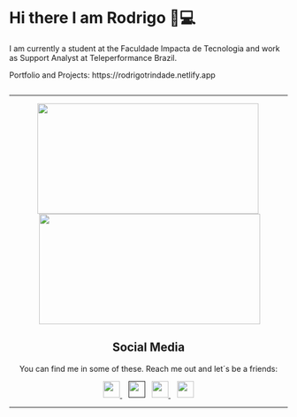 <div>
  <h1>Hi there I am Rodrigo 👋💻</h1>
  <p>
    I am currently a student at the Faculdade Impacta de Tecnologia and work as Support    Analyst at Teleperformance Brazil.
  </p>
  <p>Portfolio and Projects: <a>https://rodrigotrindade.netlify.app</a></p>
</div>

<div class="wrap" style="display:flex; flex-direction: column; flex-wrap: wrap; justify-content: space-around">
  <hr>
  <div clarr="cards" style="display:flex; flex-direction: row; flex-wrap: wrap; justify-content: space-around">
    <div class="most-languages">
        <a href="https://github.com/vanpyre?tab=repositories">
          <img align="left" src="https://github-readme-stats.vercel.app/api/top-langs/?username=vanpyre&layout=compact&count_private=true" width="400" height="200"/>
        </a>
    </div>
    <div class="github-stats">
        <a href="https://github-readme-stats.vercel.app/api?username=vanpyre&show_icons=true">
          <img  align="right" src="https://github-readme-stats.vercel.app/api?username=vanpyre&show_icons=true" width="400" height="200"/>
        </a>
    </div>
  </div>

  <div class="social-media" align='center'>
    <h2 vertical-align="bottom" style=";text-align: center; margin-inline: 2px; font-style: bolder; font-weight: bold; vertical-align:bottom;">
     Social Media
    </h2>
    <p align="center"style="text-align: center; margin-inline: 2px; font-style: bold;">
      You can find me in some of these. Reach me out and let´s be a friends:
    </p>
    <a href="https://www.freecodecamp.org/rodrigomacade">
      <img height="30" src="https://raw.githubusercontent.com/gist/Deftwun/e3756a8b518cbb354425/raw/6584db8babd6cbc4ecb35ed36f0d184a506b979e/free-code-camp-logo.svg">
    </a>&nbsp;&nbsp;
    <a href=""><img height="30" src="https://github.com/WaylonWalker/WaylonWalker/blob/main/icon/twitter.png?raw=true"></a>&nbsp;&nbsp;
    <a href="https://www.instagram.com/elirod.py/" >
      <img height="30" src="https://user-images.githubusercontent.com/37451620/118635309-cfe24280-b7a9-11eb-89fd-55e69345e871.png?raw=true">
    </a>&nbsp;&nbsp;
    <a href="https://www.linkedin.com/in/rodrigo-trindade-b05b73203/">
      <img height="30" src="https://github.com/WaylonWalker/WaylonWalker/blob/main/icon/linkedin.png?raw=true">
    </a>
  <hr>
  </div>
</div>